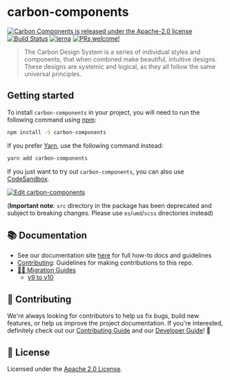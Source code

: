 # carbon-components

[![Carbon Components is released under the Apache-2.0 license](https://img.shields.io/badge/license-Apache--2.0-blue.svg)](./LICENSE)
[![Build Status](https://circleci.com/gh/carbon-design-system/carbon-components.svg?style=shield)](https://circleci.com/gh/carbon-design-system/carbon-components)
[![lerna](https://img.shields.io/badge/maintained%20with-lerna-cc00ff.svg)](https://lernajs.io/)
[![PRs welcome!](https://img.shields.io/badge/PRs-welcome-brightgreen.svg)](./.github/CONTRIBUTING.md)

> The Carbon Design System is a series of individual styles and components, that
> when combined make beautiful, intuitive designs. These designs are systemic
> and logical, as they all follow the same universal principles.

## Getting started

To install `carbon-components` in your project, you will need to run the
following command using [npm](https://www.npmjs.com/):

```bash
npm install -S carbon-components
```

If you prefer [Yarn](https://yarnpkg.com/en/), use the following command
instead:

```bash
yarn add carbon-components
```

If you just want to try out `carbon-components`, you can also use
[CodeSandbox](https://codesandbox.io).

[![Edit carbon-components](https://codesandbox.io/static/img/play-codesandbox.svg)](https://codesandbox.io/s/github/IBM/carbon-components/tree/master/examples/codesandbox)

(**Important note**: `src` directory in the package has been deprecated and
subject to breaking changes. Please use `es`/`umd`/`scss` directories instead)

## :books: Documentation

- See our documentation site
  [here](http://carbondesignsystem.com/getting-started/developers) for full
  how-to docs and guidelines
- [Contributing](/.github/CONTRIBUTING.md): Guidelines for making contributions
  to this repo.
- [🏃‍♀️ Migration Guides](./docs/migration)
  - [v9 to v10](./docs/migration/migrate-to-10.x.md)

## 🙌 Contributing

We're always looking for contributors to help us fix bugs, build new features,
or help us improve the project documentation. If you're interested, definitely
check out our [Contributing Guide](/.github/CONTRIBUTING.md) and our
[Developer Guide](./github/developing.md)! 👀

## 📝 License

Licensed under the [Apache 2.0 License](/LICENSE).
